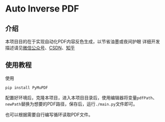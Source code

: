 # Auto Inverse PDF

## 介绍
本项目目的在于实现自动化PDF内容反色生成，以节省油墨或夜间护眼
详细开发描述请见[微信公众号]()、[CSDN](https://blog.csdn.net/TantalumKevin/article/details/126553147)、[知乎](https://zhuanlan.zhihu.com/p/558337061)

## 使用教程
使用
```
pip install PyMuPDF
```
配置好环境后，克隆本项目，进入本项目目录后，使用编辑器将变量```pdfPath```、```newPath```替换为想要的PDF路径，保存后，运行```./main.py```文件即可。

也可以根据需要自行编写循环读取PDF文件。